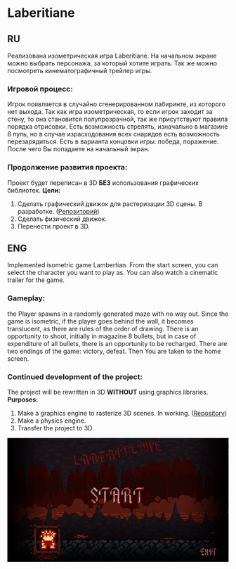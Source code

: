 # Laberitiane
## RU
Реализована изометрическая игра Laberitiane.
На начальном экране можно выбрать персонажа, за который хотите играть. Так же можно посмотреть кинематографичный трейлер игры. 

### Игровой процесс:
 Игрок появляется в случайно сгенерированном лабиринте, из которого нет выхода. Так как игра изометрическая, то если игрок заходит за стену, то она становится 
полупрозрачной, так же присутствуют правила порядка отрисовки. Есть возможность стрелять, изначально в магазине 8 пуль, но в случае израсходования всех снарядов 
есть возможность перезарядиться. Есть в варианта концовки игры: победа, поражение. После чего Вы попадаете на начальный экран. 

### Продолжение развития проекта:
Проект будет переписан в 3D **БЕЗ** использования графических библиотек.
**Цели:**
1. Сделать графический движок для растеризации 3D сцены. В разработке. ([Репозиторий](https://github.com/BruceGliff/Graphic))
2. Сделать физический движок. 
3. Перенести проект в 3D.


## ENG
Implemented isometric game Lambertian. From the start screen, you can select the character you want to play as. You can also watch a cinematic trailer for the game. 
### Gameplay: 
the Player spawns in a randomly generated maze with no way out. Since the game is isometric, if the player goes behind the wall, it becomes translucent, as there are rules of the order of drawing. There is an opportunity to shoot, initially in magazine 8 bullets, but in case of expenditure of all bullets, there is an opportunity to be recharged. There are two endings of the game: victory, defeat. Then You are taken to the home screen.

### Continued development of the project:
The project will be rewritten in 3D **WITHOUT** using graphics libraries.
**Purposes:**
1. Make a graphics engine to rasterize 3D scenes. In working. ([Repository](https://github.com/BruceGliff/Graphic))
2. Make a physics engine. 
3. Transfer the project to 3D.


![Alt-текст](https://github.com/BruceGliff/Laberitiane/blob/master/MainPage.jpg "Laberiteane")
